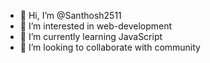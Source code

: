 - 👋 Hi, I’m @Santhosh2511
- 👀 I’m interested in web-development
- 🌱 I’m currently learning JavaScript
- 💞️ I’m looking to collaborate with community

<!---
Santhosh2511/Santhosh2511 is a ✨ special ✨ repository because its `README.md` (this file) appears on your GitHub profile.
You can click the Preview link to take a look at your changes.
--->
